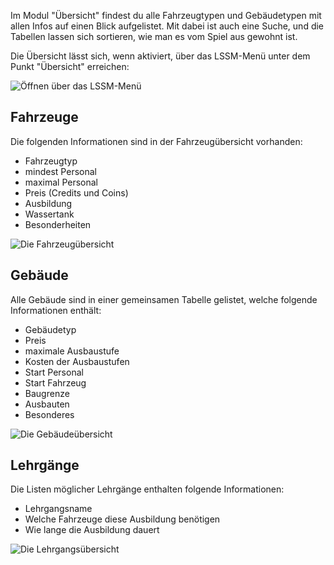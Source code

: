 Im Modul "Übersicht" findest du alle Fahrzeugtypen und Gebäudetypen mit allen Infos auf einen Blick aufgelistet.
Mit dabei ist auch eine Suche, und die Tabellen lassen sich sortieren, wie man es vom Spiel aus gewohnt ist.

Die Übersicht lässt sich, wenn aktiviert, über das LSSM-Menü unter dem Punkt "Übersicht" erreichen:

![Öffnen über das LSSM-Menü](/v4/docs/assets/overview/img/de_DE/menu.png)

## Fahrzeuge
Die folgenden Informationen sind in der Fahrzeugübersicht vorhanden:
* Fahrzeugtyp
* mindest Personal
* maximal Personal
* Preis (Credits und Coins)
* Ausbildung
* Wassertank
* Besonderheiten

![Die Fahrzeugübersicht](/v4/docs/assets/overview/img/de_DE/fahrzeuge.png)

## Gebäude
Alle Gebäude sind in einer gemeinsamen Tabelle gelistet, welche folgende Informationen enthält:
* Gebäudetyp
* Preis
* maximale Ausbaustufe
* Kosten der Ausbaustufen
* Start Personal
* Start Fahrzeug
* Baugrenze
* Ausbauten
* Besonderes

![Die Gebäudeübersicht](/v4/docs/assets/overview/img/de_DE/gebaeude.png)

## Lehrgänge
Die Listen möglicher Lehrgänge enthalten folgende Informationen:
* Lehrgangsname
* Welche Fahrzeuge diese Ausbildung benötigen
* Wie lange die Ausbildung dauert

![Die Lehrgangsübersicht](/v4/docs/assets/overview/img/de_DE/lehrgaenge.png)